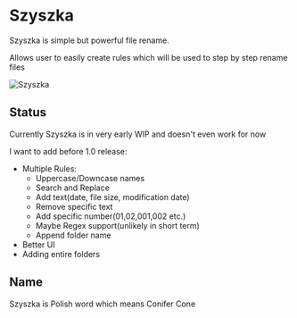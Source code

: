 # Szyszka

Szyszka is simple but powerful file rename.

Allows user to easily create rules which will be used to step by step rename files

![Szyszka](https://user-images.githubusercontent.com/41945903/103483978-732e4e80-4deb-11eb-8cc0-a0d5d7be90fb.png)

## Status
Currently Szyszka is in very early WIP and doesn't even work for now

I want to add before 1.0 release:
- Multiple Rules:
  - Uppercase/Downcase names
  - Search and Replace
  - Add text(date, file size, modification date)
  - Remove specific text
  - Add specific number(01,02,001,002 etc.)
  - Maybe Regex support(unlikely in short term)
  - Append folder name
- Better UI
- Adding entire folders

## Name 
Szyszka is Polish word which means Conifer Cone
